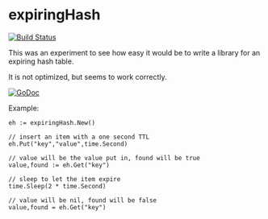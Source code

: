 expiringHash
==
[![Build Status](https://travis-ci.org/billhathaway/expiringHash.svg?branch=master)](https://travis-ci.org/billhathaway/expiringHash)

This was an experiment to see how easy it would be to write a library for an expiring hash table.

It is not optimized, but seems to work correctly.  

[![GoDoc](https://godoc.org/github.com/billhathaway/expiringHash?status.png)](http://godoc.org/github.com/billhathaway/expiringHash)

Example:
```
eh := expiringHash.New()

// insert an item with a one second TTL
eh.Put("key","value",time.Second)

// value will be the value put in, found will be true
value,found := eh.Get("key")

// sleep to let the item expire
time.Sleep(2 * time.Second)

// value will be nil, found will be false
value,found = eh.Get("key")
```
